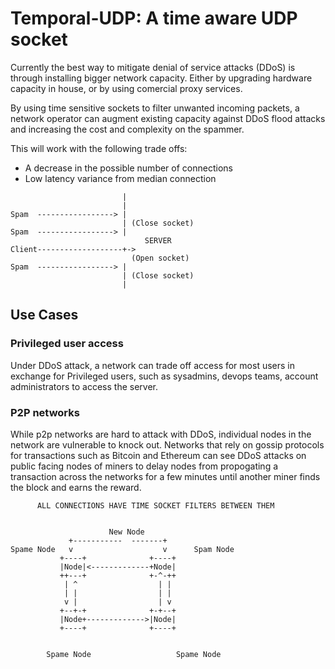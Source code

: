
# Temporal-UDP: A time aware UDP socket

Currently the best way to mitigate denial of service attacks (DDoS) is through installing bigger network capacity. Either by upgrading hardware capacity in house, or by using comercial proxy services.

By using time sensitive sockets to filter unwanted incoming packets, a network operator can augment existing capacity against DDoS flood attacks and increasing the cost and complexity on the spammer.

This will work with the following trade offs:
* A decrease in the possible number of connections
* Low latency variance from median connection



```
                         |
                         |
Spam  -----------------> |
                         | (Close socket)
Spam  -----------------> |
                              SERVER
Client-------------------+->
                           (Open socket)
Spam  -----------------> |
                         | (Close socket)
                         |
```

## Use Cases

### Privileged user access

Under DDoS attack, a network can trade off access for most users in exchange for Privileged users, such as sysadmins, devops teams, account administrators to access the server.


### P2P networks
While p2p networks are hard to attack with DDoS, individual nodes in the network are vulnerable to knock out. Networks that rely on gossip protocols for transactions such as Bitcoin and Ethereum can see DDoS attacks on public facing nodes of miners to delay nodes from propogating a transaction across the networks for a few minutes until another miner finds the block and earns the reward.

```
      ALL CONNECTIONS HAVE TIME SOCKET FILTERS BETWEEN THEM


                      New Node
             +-----------  -------+
Spame Node   v                    v      Spam Node
           +----+              +----+
           |Node|<-------------+Node|
           ++---+              +-^-++
            | ^                  | |
            | |                  | |
            v |                  | v
           +--+-+              +-+--+
           |Node+------------->|Node|
           +----+              +----+


        Spame Node                   Spame Node
```
